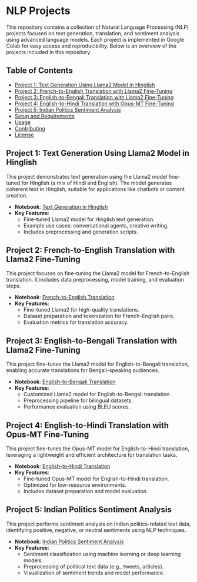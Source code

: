 # NLP Projects

This repository contains a collection of Natural Language Processing (NLP) projects focused on text generation, translation, and sentiment analysis using advanced language models. Each project is implemented in Google Colab for easy access and reproducibility. Below is an overview of the projects included in this repository.

## Table of Contents
- [Project 1: Text Generation Using Llama2 Model in Hinglish](#project-1-text-generation-using-llama2-model-in-hinglish)
- [Project 2: French-to-English Translation with Llama2 Fine-Tuning](#project-2-french-to-english-translation-with-llama2-fine-tuning)
- [Project 3: English-to-Bengali Translation with Llama2 Fine-Tuning](#project-3-english-to-bengali-translation-with-llama2-fine-tuning)
- [Project 4: English-to-Hindi Translation with Opus-MT Fine-Tuning](#project-4-english-to-hindi-translation-with-opus-mt-fine-tuning)
- [Project 5: Indian Politics Sentiment Analysis](#project-5-indian-politics-sentiment-analysis)
- [Setup and Requirements](#setup-and-requirements)
- [Usage](#usage)
- [Contributing](#contributing)
- [License](#license)

## Project 1: Text Generation Using Llama2 Model in Hinglish
This project demonstrates text generation using the Llama2 model fine-tuned for Hinglish (a mix of Hindi and English). The model generates coherent text in Hinglish, suitable for applications like chatbots or content creation.

- **Notebook**: [Text Generation in Hinglish](https://colab.research.google.com/drive/1_M-6kwsGlP2mblV5tBazc6lKuYgQ8E9R#scrollTo=kXzchEL2xogp)
- **Key Features**:
  - Fine-tuned Llama2 model for Hinglish text generation.
  - Example use cases: conversational agents, creative writing.
  - Includes preprocessing and generation scripts.

## Project 2: French-to-English Translation with Llama2 Fine-Tuning
This project focuses on fine-tuning the Llama2 model for French-to-English translation. It includes data preprocessing, model training, and evaluation steps.

- **Notebook**: [French-to-English Translation](https://colab.research.google.com/drive/1phODqVfpFwcQHpG9gondIUDtTM6sT4_L?usp=sharing)
- **Key Features**:
  - Fine-tuned Llama2 for high-quality translations.
  - Dataset preparation and tokenization for French-English pairs.
  - Evaluation metrics for translation accuracy.

## Project 3: English-to-Bengali Translation with Llama2 Fine-Tuning
This project fine-tunes the Llama2 model for English-to-Bengali translation, enabling accurate translations for Bengali-speaking audiences.

- **Notebook**: [English-to-Bengali Translation](https://colab.research.google.com/drive/1ggFd6sYfS5G9iQbGkUPHwfJCbEm87R3A?usp=sharing)
- **Key Features**:
  - Customized Llama2 model for English-to-Bengali translation.
  - Preprocessing pipeline for bilingual datasets.
  - Performance evaluation using BLEU scores.

## Project 4: English-to-Hindi Translation with Opus-MT Fine-Tuning
This project fine-tunes the Opus-MT model for English-to-Hindi translation, leveraging a lightweight and efficient architecture for translation tasks.

- **Notebook**: [English-to-Hindi Translation](https://colab.research.google.com/drive/1B0gj0RpJ1uxW7CjEvooP5Bj1FGPX6HAa?usp=sharing)
- **Key Features**:
  - Fine-tuned Opus-MT model for English-to-Hindi translation.
  - Optimized for low-resource environments.
  - Includes dataset preparation and model evaluation.

## Project 5: Indian Politics Sentiment Analysis
This project performs sentiment analysis on Indian politics-related text data, identifying positive, negative, or neutral sentiments using NLP techniques.

- **Notebook**: [Indian Politics Sentiment Analysis](https://colab.research.google.com/drive/1sQtYp5oTfuP5L2mqnAytxEtWhy62UYLN?usp=sharing)
- **Key Features**:
  - Sentiment classification using machine learning or deep learning models.
  - Preprocessing of political text data (e.g., tweets, articles).
  - Visualization of sentiment trends and model performance.
